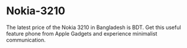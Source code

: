 # Nokia-3210
The latest price of the Nokia 3210 in Bangladesh is BDT. Get this useful feature phone from Apple Gadgets and experience minimalist communication.
